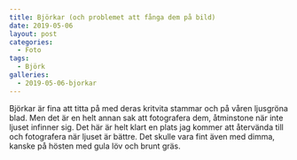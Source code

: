 ```yaml
---
title: Björkar (och problemet att fånga dem på bild)
date: 2019-05-06
layout: post
categories:
  - Foto
tags:
  - Björk
galleries:
  - 2019-05-06-bjorkar
---
```


Björkar är fina att titta på med deras kritvita stammar och på våren ljusgröna blad. Men det är en helt annan sak att fotografera dem, åtminstone när inte ljuset infinner sig.
Det här är helt klart en plats jag kommer att återvända till och fotografera när ljuset är bättre. Det skulle vara fint även med dimma, kanske på hösten med gula löv och brunt gräs.
